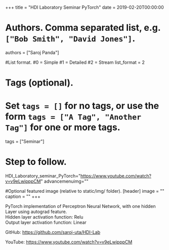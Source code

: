 +++
title = "HDI Laboratory Seminar PyTorch" 
date = 2019-02-20T00:00:00

# Authors. Comma separated list, e.g. `["Bob Smith", "David Jones"]`.
authors = ["Saroj Panda"]

#List format.
#0 = Simple
#1 = Detailed
#2 = Stream
list_format = 2

# Tags (optional).
#   Set `tags = []` for no tags, or use the form `tags = ["A Tag", "Another Tag"]` for one or more tags.
tags = ["Seminar"]

# Step to follow.
HDI_Laboratory_seminar_PyTorch="https://www.youtube.com/watch?v=v9eLwipppCM"
advancemenuimg=""


#Optional featured image (relative to static/img/ folder).
[header] 
image = "" 
caption = "" 
+++


 
PyTorch implementation of Perceptron Neural Network, with one hidden Layer using autograd feature. <br />
Hidden layer activation function: Relu <br />
Output layer activation function: Linear <br />


GitHub: https://github.com/saroj-uta/HDI-Lab <br />

YouTube: https://www.youtube.com/watch?v=v9eLwipppCM



 

